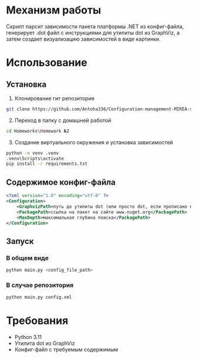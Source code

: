 # Механизм работы
Скрипт парсит зависимости пакета платформы .NET из конфиг-файла, генерирует .dot файл с инструкциями для утилиты dot из GraphViz, а затем создает визуализацию зависимостей в виде картинки.
# Использование
## Установка
1. Клонирование гит репозитория
```bash
git clone https://github.com/Antoha336/Configuration-management-MIREA-semester-3.git
```
2. Переход в папку с домашней работой
```bash
cd Homeworks\Homework №2
```
3. Создание виртуального окружения и установка зависимостей
```bash
python -m venv .venv
.venv\Scripts\activate
pip install -r requirements.txt
```
## Содержимое конфиг-файла
```xml
<?xml version="1.0" encoding="utf-8" ?>
<Configuration>
    <GraphvizPath>путь до утилиты dot (или просто dot, если прописано в PATH)</GraphvizPath>
    <PackagePath>ссылка на пакет на сайте www.nuget.org</PackagePath>
    <MaxDepth>максимальная глубина поиска</PackagePath>
</Configuration>
```
## Запуск
### В общем виде
```bash
python main.py <config_file_path>
```
### В случае репозитория
```bash
python main.py config.xml
```
# Требования
* Python 3.11
* Утилита dot из GraphViz
* Конфиг-файл с требуемым содержимым